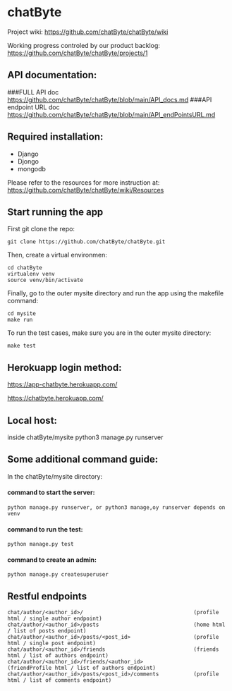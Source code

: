 # chatByte
Project wiki: https://github.com/chatByte/chatByte/wiki 

Working progress controled by our product backlog: https://github.com/chatByte/chatByte/projects/1
## API documentation:
###FULL API doc
https://github.com/chatByte/chatByte/blob/main/API_docs.md
###API endpoint URL doc
https://github.com/chatByte/chatByte/blob/main/API_endPointsURL.md
## Required installation:
- Django
- Djongo
- mongodb

Please refer to the resources for more instruction at: https://github.com/chatByte/chatByte/wiki/Resources

## Start running the app
First git clone the repo:

    git clone https://github.com/chatByte/chatByte.git
Then, create a virtual environmen:

    cd chatByte
    virtualenv venv
    source venv/bin/activate

Finally, go to the outer mysite directory and run the app using the makefile command:

    cd mysite
    make run

To run the test cases, make sure you are in the outer mysite directory:

    make test

## Herokuapp login method:
https://app-chatbyte.herokuapp.com/

https://chatbyte.herokuapp.com/

## Local host:
inside chatByte/mysite
python3 manage.py runserver

## Some additional command guide:
In the chatByte/mysite directory:

#### command to start the server:

    python manage.py runserver, or python3 manage,oy runserver depends on venv

#### command to run the test:

    python manage.py test

#### command to create an admin:

    python manage.py createsuperuser
    
## Restful endpoints

    chat/author/<author_id>/                                   (profile html / single author endpoint)
    chat/author/<author_id>/posts                              (home html / list of posts endpoint)
    chat/author/<author_id>/posts/<post_id>                    (profile html / single post endpoint)
    chat/author/<author_id>/friends                            (friends html / list of authors endpoint)
    chat/author/<author_id>/friends/<author_id>                (friendProfile html / list of authors endpoint)
    chat/author/<author_id>/posts/<post_id>/comments           (profile html / list of comments endpoint)
